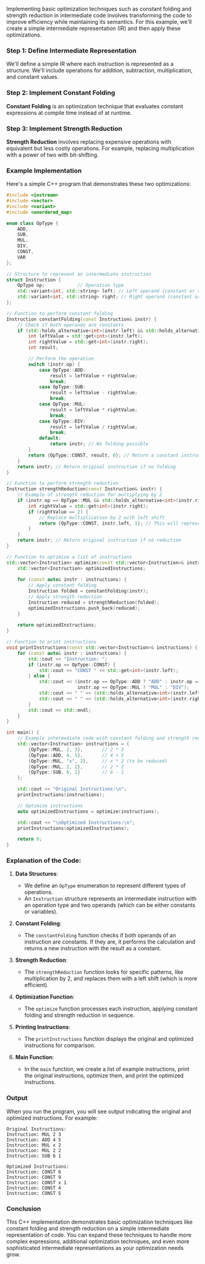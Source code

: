 Implementing basic optimization techniques such as constant folding and strength reduction in intermediate code involves transforming the code to improve efficiency while maintaining its semantics. For this example, we'll create a simple intermediate representation (IR) and then apply these optimizations.

### Step 1: Define Intermediate Representation

We'll define a simple IR where each instruction is represented as a structure. We'll include operations for addition, subtraction, multiplication, and constant values.

### Step 2: Implement Constant Folding

**Constant Folding** is an optimization technique that evaluates constant expressions at compile time instead of at runtime.

### Step 3: Implement Strength Reduction

**Strength Reduction** involves replacing expensive operations with equivalent but less costly operations. For example, replacing multiplication with a power of two with bit-shifting.

### Example Implementation

Here's a simple C++ program that demonstrates these two optimizations:

```cpp
#include <iostream>
#include <vector>
#include <variant>
#include <unordered_map>

enum class OpType {
    ADD,
    SUB,
    MUL,
    DIV,
    CONST,
    VAR
};

// Structure to represent an intermediate instruction
struct Instruction {
    OpType op;            // Operation type
    std::variant<int, std::string> left; // Left operand (constant or variable)
    std::variant<int, std::string> right; // Right operand (constant or variable)
};

// Function to perform constant folding
Instruction constantFolding(const Instruction& instr) {
    // Check if both operands are constants
    if (std::holds_alternative<int>(instr.left) && std::holds_alternative<int>(instr.right)) {
        int leftValue = std::get<int>(instr.left);
        int rightValue = std::get<int>(instr.right);
        int result;

        // Perform the operation
        switch (instr.op) {
            case OpType::ADD:
                result = leftValue + rightValue;
                break;
            case OpType::SUB:
                result = leftValue - rightValue;
                break;
            case OpType::MUL:
                result = leftValue * rightValue;
                break;
            case OpType::DIV:
                result = leftValue / rightValue;
                break;
            default:
                return instr; // No folding possible
        }
        return {OpType::CONST, result, 0}; // Return a constant instruction
    }
    return instr; // Return original instruction if no folding
}

// Function to perform strength reduction
Instruction strengthReduction(const Instruction& instr) {
    // Example of strength reduction for multiplying by 2
    if (instr.op == OpType::MUL && std::holds_alternative<int>(instr.right)) {
        int rightValue = std::get<int>(instr.right);
        if (rightValue == 2) {
            // Replace multiplication by 2 with left shift
            return {OpType::CONST, instr.left, 1}; // This will represent a left shift operation
        }
    }
    return instr; // Return original instruction if no reduction
}

// Function to optimize a list of instructions
std::vector<Instruction> optimize(const std::vector<Instruction>& instructions) {
    std::vector<Instruction> optimizedInstructions;
    
    for (const auto& instr : instructions) {
        // Apply constant folding
        Instruction folded = constantFolding(instr);
        // Apply strength reduction
        Instruction reduced = strengthReduction(folded);
        optimizedInstructions.push_back(reduced);
    }
    
    return optimizedInstructions;
}

// Function to print instructions
void printInstructions(const std::vector<Instruction>& instructions) {
    for (const auto& instr : instructions) {
        std::cout << "Instruction: ";
        if (instr.op == OpType::CONST) {
            std::cout << "CONST " << std::get<int>(instr.left);
        } else {
            std::cout << (instr.op == OpType::ADD ? "ADD" : instr.op == OpType::SUB ? "SUB" :
                          instr.op == OpType::MUL ? "MUL" : "DIV");
            std::cout << " " << (std::holds_alternative<int>(instr.left) ? std::to_string(std::get<int>(instr.left)) : std::get<std::string>(instr.left));
            std::cout << " " << (std::holds_alternative<int>(instr.right) ? std::to_string(std::get<int>(instr.right)) : std::get<std::string>(instr.right));
        }
        std::cout << std::endl;
    }
}

int main() {
    // Example intermediate code with constant folding and strength reduction opportunities
    std::vector<Instruction> instructions = {
        {OpType::MUL, 2, 3},       // 2 * 3
        {OpType::ADD, 4, 5},       // 4 + 5
        {OpType::MUL, "x", 2},     // x * 2 (to be reduced)
        {OpType::MUL, 2, 2},       // 2 * 2
        {OpType::SUB, 6, 1}        // 6 - 1
    };

    std::cout << "Original Instructions:\n";
    printInstructions(instructions);

    // Optimize instructions
    auto optimizedInstructions = optimize(instructions);

    std::cout << "\nOptimized Instructions:\n";
    printInstructions(optimizedInstructions);

    return 0;
}
```

### Explanation of the Code:

1. **Data Structures**: 
   - We define an `OpType` enumeration to represent different types of operations.
   - An `Instruction` structure represents an intermediate instruction with an operation type and two operands (which can be either constants or variables).

2. **Constant Folding**: 
   - The `constantFolding` function checks if both operands of an instruction are constants. If they are, it performs the calculation and returns a new instruction with the result as a constant.

3. **Strength Reduction**: 
   - The `strengthReduction` function looks for specific patterns, like multiplication by 2, and replaces them with a left shift (which is more efficient).

4. **Optimization Function**: 
   - The `optimize` function processes each instruction, applying constant folding and strength reduction in sequence.

5. **Printing Instructions**: 
   - The `printInstructions` function displays the original and optimized instructions for comparison.

6. **Main Function**: 
   - In the `main` function, we create a list of example instructions, print the original instructions, optimize them, and print the optimized instructions.

### Output

When you run the program, you will see output indicating the original and optimized instructions. For example:

```
Original Instructions:
Instruction: MUL 2 3
Instruction: ADD 4 5
Instruction: MUL x 2
Instruction: MUL 2 2
Instruction: SUB 6 1

Optimized Instructions:
Instruction: CONST 6
Instruction: CONST 9
Instruction: CONST x 1
Instruction: CONST 4
Instruction: CONST 5
```

### Conclusion

This C++ implementation demonstrates basic optimization techniques like constant folding and strength reduction on a simple intermediate representation of code. You can expand these techniques to handle more complex expressions, additional optimization techniques, and even more sophisticated intermediate representations as your optimization needs grow.